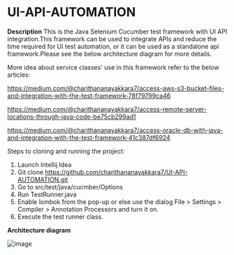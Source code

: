 # UI-API-AUTOMATION

**Description**
This is the Java Selenium Cucumber test framework with UI API integration.This framework can be used to integrate APIs and reduce the time required for UI test automation, or it can be used as a standalone api framework.Please see the below architecture diagram for more details.

More idea about service classes' use in this framework refer to the below articles:

https://medium.com/@charithananayakkara7/access-aws-s3-bucket-files-and-integration-with-the-test-framework-78f79799ca46

https://medium.com/@charithananayakkara7/access-remote-server-locations-through-java-code-be75cb299ad1

https://medium.com/@charithananayakkara7/access-oracle-db-with-java-and-integration-with-the-test-framework-41c387df6924

Steps to cloning and running the project:

1) Launch Intellij Idea
2) Git clone https://github.com/charithananayakkara7/UI-API-AUTOMATION.git
3) Go to src/test/java/cucmber/Options
4) Run TestRunner.java
5) Enable lombok from the pop-up or else use the dialog File > Settings > Compiler > Annotation Processors and turn it on.
6) Execute the test runner class.

**Architecture diagram**

![image](https://user-images.githubusercontent.com/49636974/160889891-4c88845f-e702-42df-921a-b3d8f0e4894c.png)
